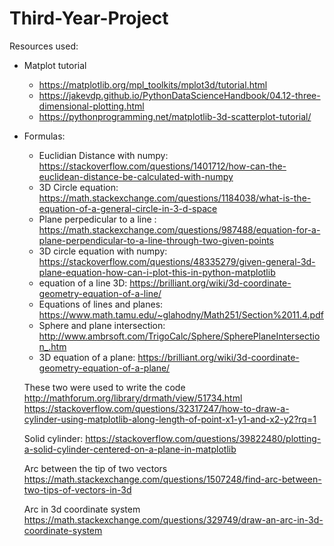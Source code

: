 # Third-Year-Project

Resources used:

 - Matplot tutorial
    - https://matplotlib.org/mpl_toolkits/mplot3d/tutorial.html
    - https://jakevdp.github.io/PythonDataScienceHandbook/04.12-three-dimensional-plotting.html
    - https://pythonprogramming.net/matplotlib-3d-scatterplot-tutorial/
  
  - Formulas:
    - Euclidian Distance with numpy: https://stackoverflow.com/questions/1401712/how-can-the-euclidean-distance-be-calculated-with-numpy
    - 3D Circle equation: https://math.stackexchange.com/questions/1184038/what-is-the-equation-of-a-general-circle-in-3-d-space
    - Plane perpedicular to a line : https://math.stackexchange.com/questions/987488/equation-for-a-plane-perpendicular-to-a-line-through-two-given-points
    - 3D circle equation with numpy: https://stackoverflow.com/questions/48335279/given-general-3d-plane-equation-how-can-i-plot-this-in-python-matplotlib
    - equation of a line 3D: https://brilliant.org/wiki/3d-coordinate-geometry-equation-of-a-line/
    - Equations of lines and planes: https://www.math.tamu.edu/~glahodny/Math251/Section%2011.4.pdf
    - Sphere and plane intersection: http://www.ambrsoft.com/TrigoCalc/Sphere/SpherePlaneIntersection_.htm
    - 3D equation of a plane: https://brilliant.org/wiki/3d-coordinate-geometry-equation-of-a-plane/
    
    These two were used to write the code
    http://mathforum.org/library/drmath/view/51734.html
    https://stackoverflow.com/questions/32317247/how-to-draw-a-cylinder-using-matplotlib-along-length-of-point-x1-y1-and-x2-y2?rq=1
    
    Solid cylinder:
    https://stackoverflow.com/questions/39822480/plotting-a-solid-cylinder-centered-on-a-plane-in-matplotlib
    
    Arc between the tip of two vectors
    https://math.stackexchange.com/questions/1507248/find-arc-between-two-tips-of-vectors-in-3d
    
    Arc in 3d coordinate system
    https://math.stackexchange.com/questions/329749/draw-an-arc-in-3d-coordinate-system